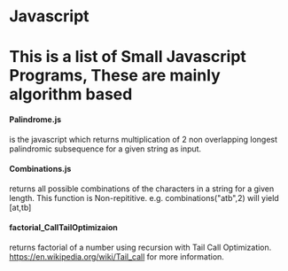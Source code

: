 # Javascript
# This is a list of Small Javascript Programs, These are mainly algorithm based 

#### Palindrome.js 
  is the javascript which returns multiplication of 2 non overlapping longest palindromic subsequence for a given string as input.

#### Combinations.js 
  returns all possible combinations of  the characters in a string for a given length. This function is Non-repititive. e.g.                 combinations("atb",2) will yield [at,tb]
  
#### factorial_CallTailOptimizaion
  returns factorial of a number using recursion with Tail Call Optimization. https://en.wikipedia.org/wiki/Tail_call for more information.
